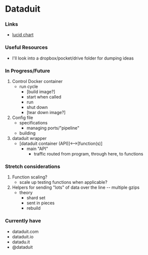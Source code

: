 # Dataduit


### Links
- [lucid chart](https://www.lucidchart.com/invitations/accept/e348323e-11f7-45a9-b830-77764936fdb8)

### Useful Resources
- I'll look into a dropbox/pocket/drive folder for dumping ideas


### In Progress/Future
1. Control Docker container
    - run cycle
        - [build image?]
        - start when called
        - run
        - shut down
        - [tear down image?]
2. Config file
    - specifications
        - managing ports/"pipeline"
    - building
3. dataduit wrapper
    - [dataduit container (API)]<-->[function(s)]
        - main "API"
            - traffic routed from program, through here, to functions

### Stretch considerations
1. Function scaling?
    - scale up testing functions when applicable?
2. Helpers for sending "lots" of data over the line -- multiple gzips
    - theory
        - shard set
        - sent in pieces
        - rebuild
    

### Currently have
- dataduit.com
- dataduit.io
- datadu.it
- @dataduit